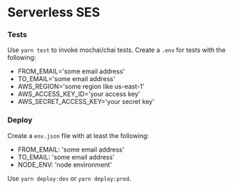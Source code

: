 # Serverless SES
### Tests
Use `yarn test` to invoke mochai/chai tests. Create a `.env` for tests with the following:
* FROM_EMAIL='some email address'
* TO_EMAIL='some email address'
* AWS_REGION='some region like us-east-1'
* AWS_ACCESS_KEY_ID='your access key'
* AWS_SECRET_ACCESS_KEY='your secret key'

### Deploy
Create a `env.json` file with at least the following:
* FROM_EMAIL: 'some email address'
* TO_EMAIL: 'some email address'
* NODE_ENV: 'node environment'

Use `yarn deploy:dev` or `yarn deploy:prod`.
